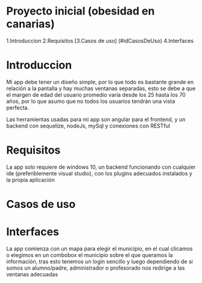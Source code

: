 # Proyecto inicial (obesidad en canarias)

  1.Introduccion
  2.Requisitos
  [3.Casos de uso] (#idCasosDeUso)
  4.Interfaces

# Introduccion

Mi app debe tener un diseño simple, por lo que todo es bastante grande en relación a la pantalla y hay muchas ventanas separadas, esto se debe a que el margen de edad del usuario promedio varía desde los 25 hasta los 70 años, por lo que asumo que no todos los usuarios tendrán una vista perfecta.

Las herramientas usadas para mi app son angular para el frontend, y un backend con sequelize, nodeJs, mySql y conexiones con RESTful

# Requisitos

La app solo requiere de windows 10, un backend funcionando con cualquier ide (preferiblemente visual studio), con los plugins adecuados instalados y la propia aplicación

# Casos de uso <a name="idCasosDeUso"></a>

# Interfaces

La app comienza con un mapa para elegir el municipio, en el cual clicamos o elegimos en un combobox el municipio sobre el que queramos la información, tras esto tenemos un login sencillo y luego dependiendo de si somos un alumno/padre, administrador o profesorado nos redirige a las ventanas adecuadas


